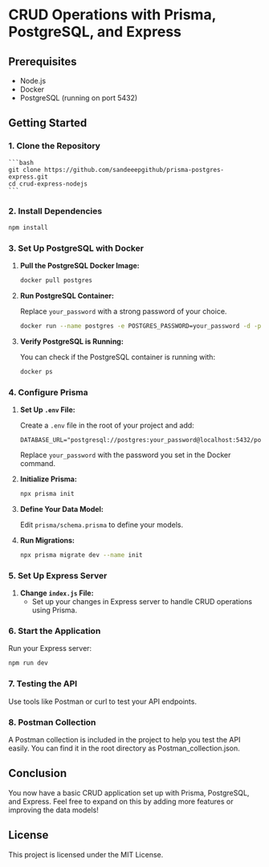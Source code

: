 # CRUD Operations with Prisma, PostgreSQL, and Express

## Prerequisites

- Node.js
- Docker
- PostgreSQL (running on port 5432)

## Getting Started

### 1. Clone the Repository

    ```bash
    git clone https://github.com/sandeeepgithub/prisma-postgres-express.git
    cd crud-express-nodejs
    ```

### 2. Install Dependencies

```bash
npm install
```

### 3. Set Up PostgreSQL with Docker

1. **Pull the PostgreSQL Docker Image:**

   ```bash
   docker pull postgres
   ```

2. **Run PostgreSQL Container:**

   Replace `your_password` with a strong password of your choice.

   ```bash
   docker run --name postgres -e POSTGRES_PASSWORD=your_password -d -p 5432:5432 postgres
   ```

3. **Verify PostgreSQL is Running:**

   You can check if the PostgreSQL container is running with:

   ```bash
   docker ps
   ```

### 4. Configure Prisma

1. **Set Up `.env` File:**

   Create a `.env` file in the root of your project and add:

   ```env
   DATABASE_URL="postgresql://postgres:your_password@localhost:5432/postgres"
   ```

   Replace `your_password` with the password you set in the Docker command.

2. **Initialize Prisma:**

   ```bash
   npx prisma init
   ```

3. **Define Your Data Model:**

   Edit `prisma/schema.prisma` to define your models.

4. **Run Migrations:**

   ```bash
   npx prisma migrate dev --name init
   ```

### 5. Set Up Express Server

1. **Change `index.js` File:**
   - Set up your changes in Express server to handle CRUD operations using Prisma.

### 6. Start the Application

Run your Express server:

```bash
npm run dev
```

### 7. Testing the API

Use tools like Postman or curl to test your API endpoints.

### 8. Postman Collection

A Postman collection is included in the project to help you test the API easily. You can find it in the root directory as Postman_collection.json.

## Conclusion

You now have a basic CRUD application set up with Prisma, PostgreSQL, and Express. Feel free to expand on this by adding more features or improving the data models!

## License

This project is licensed under the MIT License.
